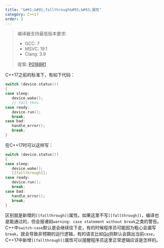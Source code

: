```yaml
---
title: "&#91;&#91;fallthrough&#93;&#93;属性"
category: C++17
order: 2
---
```


> 编译器支持最低版本要求:
> * GCC: 7
> * MSVC: 19.1
> * Clang: 3.9
>
> 提案: [P0188R1](http://www.open-std.org/jtc1/sc22/wg21/docs/papers/2016/p0188r1.pdf)

C++17之前的标准下，有如下代码：

```c++
switch (device.status())
{
case sleep:
   device.wake();
   // fall thru
case ready:
   device.run();
   break;
case bad:
   handle_error();
   break;
}
```

在C++17时可以这样写：

```c++
switch (device.status())
{
case sleep:
   device.wake();
   [[fallthrough]];
case ready:
   device.run();
   break;
case bad:
   handle_error();
   break;
}
```

区别就是新增的`[[fallthrough]]`属性。如果这里不写`[[fallthrough]]`，编译也是能通过的，但会报诸如`warning: case statement without break`之类的警告。C++中`switch-case`默认是会继续往下走，有的时候程序员可能因为粗心会漏写`break`，就会导致非预期的运行逻辑，有的语言比如[Go](https://go.dev)则默认会跳出当前`case`，C++17中新增`[[fallthrough]]`属性可以提醒程序员这里正常逻辑应该是怎样的。